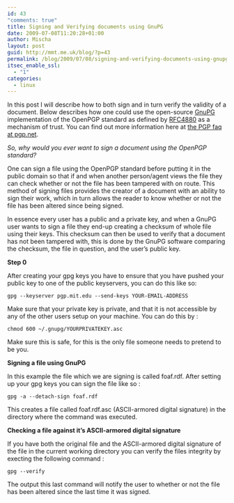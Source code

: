 ```yaml
---
id: 43
"comments: true"
title: Signing and Verifying documents using GnuPG
date: 2009-07-08T11:20:28+01:00
author: Mischa
layout: post
guid: http://mmt.me.uk/blog/?p=43
permalink: /blog/2009/07/08/signing-and-verifying-documents-using-gnupg/
itsec_enable_ssl:
  - "1"
categories:
  - linux
---
```

In this post I will describe how to both sign and in turn verify the validity of a document. Below describes how one could use the open-source [GnuPG](http://www.gnupg.org/) implementation of the OpenPGP standard as defined by [RFC4880](http://www.ietf.org/rfc/rfc4880.txt) as a mechanism of trust. You can find out more information here at [the PGP faq at pgp.net](http://www.pgp.net/pgpnet/pgp-faq/).

_So, why would you ever want to sign a document using the OpenPGP standard?_

One can sign a file using the OpenPGP standard before putting it in the public domain so that if and when another person/agent views the file they can check whether or not the file has been tampered with on route. This method of signing files provides the creator of a document with an ability to sign their work, which in turn allows the reader to know whether or not the file has been altered since being signed.

In essence every user has a public and a private key, and when a GnuPG user wants to sign a file they end-up creating a checksum of whole file using their keys. This checksum can then be used to verify that a document has not been tampered with, this is done by the GnuPG software comparing the checksum, the file in question, and the user&#8217;s public key. 

**Step 0**

After creating your gpg keys you have to ensure that you have pushed your public key to one of the public keyservers, you can do this like so: 

`gpg --keyserver pgp.mit.edu --send-keys YOUR-EMAIL-ADDRESS`

Make sure that your private key is private, and that it is not accessible by any of the other users setup on your machine. You can do this by : 

`chmod 600 ~/.gnupg/YOURPRIVATEKEY.asc`

Make sure this is safe, for this is the only file someone needs to pretend to be you. 

**Signing a file using GnuPG**

In this example the file which we are signing is called foaf.rdf. After setting up your gpg keys you can sign the file like so : 

`gpg -a --detach-sign foaf.rdf`

This creates a file called foaf.rdf.asc (ASCII-armored digital signature) in the directory where the command was executed. 

**Checking a file against it&#8217;s ASCII-armored digital signature**

If you have both the original file and the ASCII-armored digital signature of the file in the current working directory you can verify the files integrity by execting the following command : 

`gpg --verify`

The output this last command will notify the user to whether or not the file has been altered since the last time it was signed.
